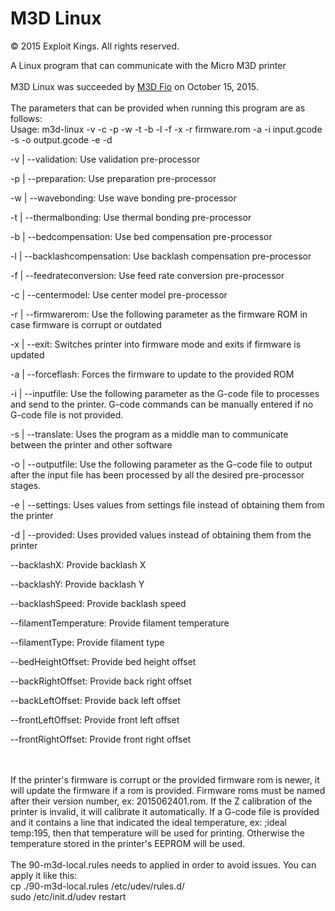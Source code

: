 # M3D Linux
© 2015 Exploit Kings. All rights reserved.

A Linux program that can communicate with the Micro M3D printer
<br>
<br>
M3D Linux was succeeded by <a href="https://github.com/donovan6000/M3D-Fio">M3D Fio</a> on October 15, 2015.
<br>
<br>
The parameters that can be provided when running this program are as follows:
<br>
Usage: m3d-linux -v -c -p -w -t -b -l -f -x -r firmware.rom -a -i input.gcode -s -o output.gcode -e -d

-v | --validation: Use validation pre-processor

-p | --preparation: Use preparation pre-processor

-w | --wavebonding: Use wave bonding pre-processor

-t | --thermalbonding: Use thermal bonding pre-processor

-b | --bedcompensation: Use bed compensation pre-processor

-l | --backlashcompensation: Use backlash compensation pre-processor

-f | --feedrateconversion: Use feed rate conversion pre-processor

-c | --centermodel: Use center model pre-processor

-r | --firmwarerom: Use the following parameter as the firmware ROM in case firmware is corrupt or outdated

-x | --exit: Switches printer into firmware mode and exits if firmware is updated

-a | --forceflash: Forces the firmware to update to the provided ROM

-i | --inputfile: Use the following parameter as the G-code file to processes and send to the printer. G-code commands can be manually entered if no G-code file is not provided.

-s | --translate: Uses the program as a middle man to communicate between the printer and other software

-o | --outputfile: Use the following parameter as the G-code file to output after the input file has been processed by all the desired pre-processor stages.

-e | --settings: Uses values from settings file instead of obtaining them from the printer

-d | --provided: Uses provided values instead of obtaining them from the printer

--backlashX: Provide backlash X

--backlashY: Provide backlash Y

--backlashSpeed: Provide backlash speed

--filamentTemperature: Provide filament temperature

--filamentType: Provide filament type

--bedHeightOffset: Provide bed height offset

--backRightOffset: Provide back right offset

--backLeftOffset: Provide back left offset

--frontLeftOffset: Provide front left offset

--frontRightOffset: Provide front right offset

<br>
<br>
If the printer's firmware is corrupt or the provided firmware rom is newer, it will update the firmware if a rom is provided. Firmware roms must be named after their version number, ex: 2015062401.rom. If the Z calibration of the printer is invalid, it will calibrate it automatically. If a G-code file is provided and it contains a line that indicated the ideal temperature, ex: ;ideal temp:195, then that temperature will be used for printing. Otherwise the temperature stored in the printer's EEPROM will be used.
<br>
<br>
The 90-m3d-local.rules needs to applied in order to avoid issues. You can apply it like this:
<br>
cp ./90-m3d-local.rules /etc/udev/rules.d/
<br>
sudo /etc/init.d/udev restart
